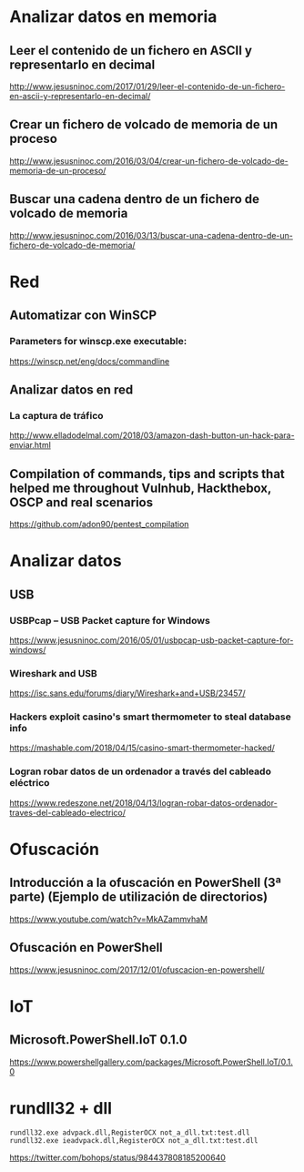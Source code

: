 # Analizar datos en memoria

## Leer el contenido de un fichero en ASCII y representarlo en decimal
http://www.jesusninoc.com/2017/01/29/leer-el-contenido-de-un-fichero-en-ascii-y-representarlo-en-decimal/

## Crear un fichero de volcado de memoria de un proceso
http://www.jesusninoc.com/2016/03/04/crear-un-fichero-de-volcado-de-memoria-de-un-proceso/

## Buscar una cadena dentro de un fichero de volcado de memoria
http://www.jesusninoc.com/2016/03/13/buscar-una-cadena-dentro-de-un-fichero-de-volcado-de-memoria/

# Red

## Automatizar con WinSCP
### Parameters for winscp.exe executable:
https://winscp.net/eng/docs/commandline

## Analizar datos en red
### La captura de tráfico 
http://www.elladodelmal.com/2018/03/amazon-dash-button-un-hack-para-enviar.html

## Compilation of commands, tips and scripts that helped me throughout Vulnhub, Hackthebox, OSCP and real scenarios
https://github.com/adon90/pentest_compilation

# Analizar datos
## USB
### USBPcap – USB Packet capture for Windows
https://www.jesusninoc.com/2016/05/01/usbpcap-usb-packet-capture-for-windows/
### Wireshark and USB
https://isc.sans.edu/forums/diary/Wireshark+and+USB/23457/
### Hackers exploit casino's smart thermometer to steal database info
https://mashable.com/2018/04/15/casino-smart-thermometer-hacked/
### Logran robar datos de un ordenador a través del cableado eléctrico
https://www.redeszone.net/2018/04/13/logran-robar-datos-ordenador-traves-del-cableado-electrico/

# Ofuscación
## Introducción a la ofuscación en PowerShell (3ª parte) (Ejemplo de utilización de directorios)
https://www.youtube.com/watch?v=MkAZammvhaM

## Ofuscación en PowerShell
https://www.jesusninoc.com/2017/12/01/ofuscacion-en-powershell/

# IoT
## Microsoft.PowerShell.IoT 0.1.0
https://www.powershellgallery.com/packages/Microsoft.PowerShell.IoT/0.1.0

# rundll32 + dll
```MS-DOS
rundll32.exe advpack.dll,RegisterOCX not_a_dll.txt:test.dll
rundll32.exe ieadvpack.dll,RegisterOCX not_a_dll.txt:test.dll
```
https://twitter.com/bohops/status/984437808185200640
